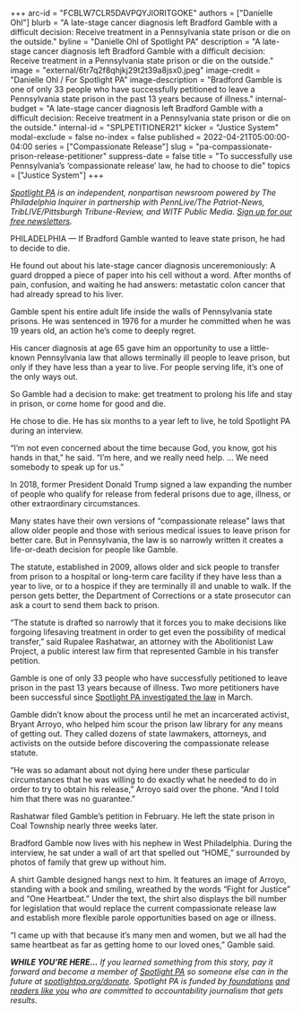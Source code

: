 +++
arc-id = "FCBLW7CLR5DAVPQYJIORITGOKE"
authors = ["Danielle Ohl"]
blurb = "A late-stage cancer diagnosis left Bradford Gamble with a difficult decision: Receive treatment in a Pennsylvania state prison or die on the outside."
byline = "Danielle Ohl of Spotlight PA"
description = "A late-stage cancer diagnosis left Bradford Gamble with a difficult decision: Receive treatment in a Pennsylvania state prison or die on the outside."
image = "external/6tr7q2f8qhjkj29t2t39a8jsx0.jpeg"
image-credit = "Danielle Ohl / For Spotlight PA"
image-description = "Bradford Gamble is one of only 33 people who have successfully petitioned to leave a Pennsylvania state prison in the past 13 years because of illness."
internal-budget = "A late-stage cancer diagnosis left Bradford Gamble with a difficult decision: Receive treatment in a Pennsylvania state prison or die on the outside."
internal-id = "SPLPETITIONER21"
kicker = "Justice System"
modal-exclude = false
no-index = false
published = 2022-04-21T05:00:00-04:00
series = ["Compassionate Release"]
slug = "pa-compassionate-prison-release-petitioner"
suppress-date = false
title = "To successfully use Pennsylvania’s ‘compassionate release’ law, he had to choose to die"
topics = ["Justice System"]
+++

<a href="https://www.spotlightpa.org/"><i>Spotlight PA</i></a><i> is an independent, nonpartisan newsroom powered by The Philadelphia Inquirer in partnership with PennLive/The Patriot-News, TribLIVE/Pittsburgh Tribune-Review, and WITF Public Media. </i><a href="https://www.spotlightpa.org/newsletters"><i>Sign up for our free newsletters</i></a><i>.</i>

PHILADELPHIA — If Bradford Gamble wanted to leave state prison, he had to decide to die.

He found out about his late-stage cancer diagnosis unceremoniously: A guard dropped a piece of paper into his cell without a word. After months of pain, confusion, and waiting he had answers: metastatic colon cancer that had already spread to his liver.

Gamble spent his entire adult life inside the walls of Pennsylvania state prisons. He was sentenced in 1976 for a murder he committed when he was 19 years old, an action he’s come to deeply regret.

<script src="https://www.spotlightpa.org/embed.js" async></script><div data-spl-embed-version="1" data-spl-src="https://www.spotlightpa.org/embeds/newsletter/"></div>

His cancer diagnosis at age 65 gave him an opportunity to use a little-known Pennsylvania law that allows terminally ill people to leave prison, but only if they have less than a year to live. For people serving life, it’s one of the only ways out.

So Gamble had a decision to make: get treatment to prolong his life and stay in prison, or come home for good and die.

He chose to die. He has six months to a year left to live, he told Spotlight PA during an interview.

“I’m not even concerned about the time because God, you know, got his hands in that,” he said. “I’m here, and we really need help. … We need somebody to speak up for us.”

In 2018, former President Donald Trump signed a law expanding the number of people who qualify for release from federal prisons due to age, illness, or other extraordinary circumstances.

Many states have their own versions of “compassionate release” laws that allow older people and those with serious medical issues to leave prison for better care. But in Pennsylvania, the law is so narrowly written it creates a life-or-death decision for people like Gamble.

The statute, established in 2009, allows older and sick people to transfer from prison to a hospital or long-term care facility if they have less than a year to live, or to a hospice if they are terminally ill and unable to walk. If the person gets better, the Department of Corrections or a state prosecutor can ask a court to send them back to prison.

“The statute is drafted so narrowly that it forces you to make decisions like forgoing lifesaving treatment in order to get even the possibility of medical transfer,” said Rupalee Rashatwar, an attorney with the Abolitionist Law Project, a public interest law firm that represented Gamble in his transfer petition.

<script src="https://www.spotlightpa.org/embed.js" async></script><div data-spl-embed-version="1" data-spl-src="https://www.spotlightpa.org/embeds/donate/"></div>

Gamble is one of only 33 people who have successfully petitioned to leave prison in the past 13 years because of illness. Two more petitioners have been successful since <a href="https://www.spotlightpa.org/news/2022/03/pa-prison-life-sentence-compassionate-release/">Spotlight PA investigated the law</a> in March.

Gamble didn’t know about the process until he met an incarcerated activist, Bryant Arroyo, who helped him scour the prison law library for any means of getting out. They called dozens of state lawmakers, attorneys, and activists on the outside before discovering the compassionate release statute.

“He was so adamant about not dying here under these particular circumstances that he was willing to do exactly what he needed to do in order to try to obtain his release,” Arroyo said over the phone. “And I told him that there was no guarantee.”

Rashatwar filed Gamble’s petition in February. He left the state prison in Coal Township nearly three weeks later.

Bradford Gamble now lives with his nephew in West Philadelphia. During the interview, he sat under a wall of art that spelled out “HOME,” surrounded by photos of family that grew up without him.

A shirt Gamble designed hangs next to him. It features an image of Arroyo, standing with a book and smiling, wreathed by the words “Fight for Justice” and “One Heartbeat.” Under the text, the shirt also displays the bill number for legislation that would replace the current compassionate release law and establish more flexible parole opportunities based on age or illness.

“I came up with that because it’s many men and women, but we all had the same heartbeat as far as getting home to our loved ones,” Gamble said.

<i><b>WHILE YOU’RE HERE...</b></i><i> If you learned something from this story, pay it forward and become a member of </i><a href="https://www.spotlightpa.org/"><i>Spotlight PA</i></a><i> so someone else can in the future at </i><a href="https://www.spotlightpa.org/donate"><i>spotlightpa.org/donate</i></a><i>. Spotlight PA is funded by</i><a href="https://www.spotlightpa.org/support"><i> foundations</i></a><i> </i><a href="https://www.spotlightpa.org/support"><i>and readers like you</i></a><i> who are committed to accountability journalism that gets results.</i>
